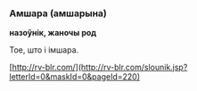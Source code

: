 ### Амшара (амшарына)
**назоўнік, жаночы род**

Тое, што і імшара.

<a rel="author">[http://rv-blr.com/](http://rv-blr.com/slounik.jsp?letterId=0&maskId=0&pageId=220)</a>
